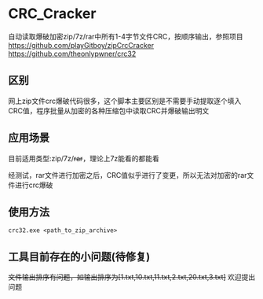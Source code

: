 # CRC_Cracker
自动读取爆破加密zip/7z/rar中所有1-4字节文件CRC，按顺序输出，参照项目
<br /> https://github.com/playGitboy/zipCrcCracker <br />
https://github.com/theonlypwner/crc32

## 区别
网上zip文件crc爆破代码很多，这个脚本主要区别是不需要手动提取逐个填入CRC值，程序批量从加密的各种压缩包中读取CRC并爆破输出明文

## 应用场景
目前适用类型:zip/7z/~~rar~~，理论上7z能看的都能看  

经测试，rar文件进行加密之后，CRC值似乎进行了变更，所以无法对加密的rar文件进行crc爆破

## 使用方法
```
crc32.exe <path_to_zip_archive>
```
## 工具目前存在的小问题(待修复)
~~文件输出排序有问题，如输出排序为[1.txt,10.txt,11.txt,2.txt,20.txt,3.txt]~~
欢迎提出问题

